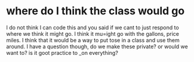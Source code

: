 # where do I think the class would go

I do not think I can code this and you said if we cant to just respond to where we think it might go. I think it mu=ight go with the gallons, price miles. I think that it would be a way to put tose in a class and use them around. I have a question though, do we make these private? or would we want to? is it goot practice to _on everything?